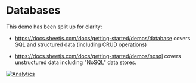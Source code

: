 # Databases

This demo has been split up for clarity:

- <https://docs.sheetjs.com/docs/getting-started/demos/database> covers SQL and
  structured data (including CRUD operations)

- https://docs.sheetjs.com/docs/getting-started/demos/nosql covers unstructured
  data including "NoSQL" data stores.

[![Analytics](https://ga-beacon.appspot.com/UA-36810333-1/SheetJS/js-xlsx?pixel)](https://github.com/SheetJS/js-xlsx)
